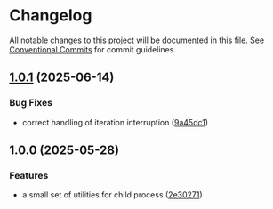 # Changelog

All notable changes to this project will be documented in this file.
See [Conventional Commits](https://conventionalcommits.org) for commit guidelines.

## [1.0.1](https://github.com/TrigenSoftware/simple-libs/compare/child-process-utils@1.0.0...child-process-utils@1.0.1) (2025-06-14)

### Bug Fixes

* correct handling of iteration interruption ([9a45dc1](https://github.com/TrigenSoftware/simple-libs/commit/9a45dc17c7dd16886f2fd7ed0c0347cd3da3772f))

## 1.0.0 (2025-05-28)

### Features

* a small set of utilities for child process ([2e30271](https://github.com/TrigenSoftware/simple-libs/commit/2e30271d401208f0ad91d8ada50ef7e8834bc7f8))
